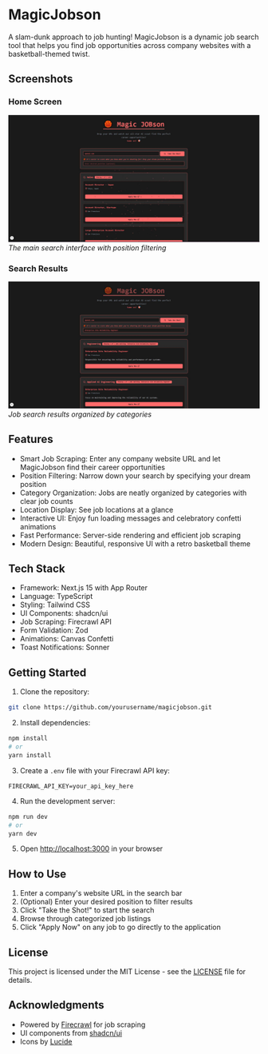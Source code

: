 # MagicJobson

A slam-dunk approach to job hunting! MagicJobson is a dynamic job search tool that helps you find job opportunities across company websites with a basketball-themed twist.

## Screenshots

### Home Screen

![Home Screen](/public/screenshots/magicJobsonScreen1.JPG)
_The main search interface with position filtering_

### Search Results

![Search Results](/public/screenshots/magicJobsonScreen2.JPG)
_Job search results organized by categories_

## Features

- Smart Job Scraping: Enter any company website URL and let MagicJobson find their career opportunities
- Position Filtering: Narrow down your search by specifying your dream position
- Category Organization: Jobs are neatly organized by categories with clear job counts
- Location Display: See job locations at a glance
- Interactive UI: Enjoy fun loading messages and celebratory confetti animations
- Fast Performance: Server-side rendering and efficient job scraping
- Modern Design: Beautiful, responsive UI with a retro basketball theme

## Tech Stack

- Framework: Next.js 15 with App Router
- Language: TypeScript
- Styling: Tailwind CSS
- UI Components: shadcn/ui
- Job Scraping: Firecrawl API
- Form Validation: Zod
- Animations: Canvas Confetti
- Toast Notifications: Sonner

## Getting Started

1. Clone the repository:

```bash
git clone https://github.com/yourusername/magicjobson.git
```

2. Install dependencies:

```bash
npm install
# or
yarn install
```

3. Create a `.env` file with your Firecrawl API key:

```env
FIRECRAWL_API_KEY=your_api_key_here
```

4. Run the development server:

```bash
npm run dev
# or
yarn dev
```

5. Open [http://localhost:3000](http://localhost:3000) in your browser

## How to Use

1. Enter a company's website URL in the search bar
2. (Optional) Enter your desired position to filter results
3. Click "Take the Shot!" to start the search
4. Browse through categorized job listings
5. Click "Apply Now" on any job to go directly to the application

## License

This project is licensed under the MIT License - see the [LICENSE](LICENSE) file for details.

## Acknowledgments

- Powered by [Firecrawl](https://firecrawl.co) for job scraping
- UI components from [shadcn/ui](https://ui.shadcn.com)
- Icons by [Lucide](https://lucide.dev)
